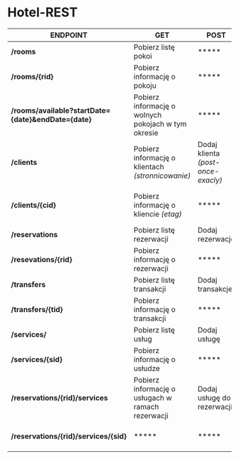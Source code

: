 # Hotel-REST
| ENDPOINT                                         | GET                                                 | POST                             | PUT                                     | DELETE                   | PATCH        |
|--------------------------------------------------|-----------------------------------------------------|----------------------------------|-----------------------------------------|--------------------------|--------------|
| **/rooms**                                           | Pobierz listę pokoi                                 | *****                            | *****                                   | *****                    | *****        |
| **/rooms/{rid}**                                      | Pobierz informację o pokoju                         | *****                            | Aktualizuj informacje o pokoju          | *****                    | *****        |
| **/rooms/available?startDate={date}&endDate={date}** | Pobierz informację o wolnych pokojach w tym okresie |    *****                               | *****                                          | *****                          |   *****            |
| **/clients**                                         | Pobierz informację o klientach _(stronnicowanie)_     | Dodaj klienta _(post-once-exacly)_ | *****                                   | *****                    | *****        |
| **/clients/{cid}**                                   | Pobierz informację o kliencie _(etag)_                | *****                            | Aktualizuj informacje o kliencie _(etag)_ | Usuń klienta             | Aktualizacja |
| **/reservations**                                    | Pobierz listę rezerwacji                            | Dodaj rezerwację                 | *****                                   | *****                    | *****        |
| **/resevations/{rid}**                               | Pobierz informację o rezerwacji                     | *****                            | *****                                   | Usuń rezerwacje          | *****        |
| **/transfers**                                       | Pobierz listę transakcji                            | Dodaj transakcje                 | *****                                   | *****                    | *****        |
| **/transfers/{tid}**                                 | Pobierz informację o transakcji                     | *****                            | *****                                   | *****                    | *****        |
| **/services/**                                       | Pobierz listę usług                                 | Dodaj usługę                     | *****                                   | *****                    | *****        |
| **/services/{sid}**                                  | Pobierz informację o usłudze                        | *****                            | Aktualizuj informacje o usłudze         | *****                    | *****        |
| **/reservations/{rid}/services**                     | Pobierz informację o usługach w ramach rezerwacji    | Dodaj usługę do rezerwacji        | *****                                   | *****                    | *****        |
| **/reservations/{rid}/services/{sid}**               | *****                                               | *****                            | *****                                   | Usuń usługe z rezerwacji | *****        |
